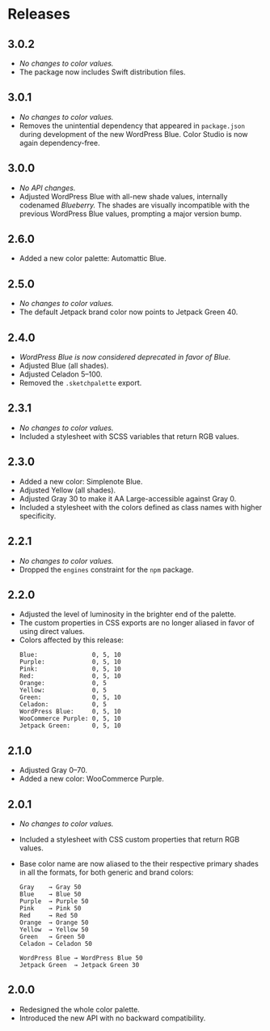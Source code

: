 # Releases

## 3.0.2

* _No changes to color values._
* The package now includes Swift distribution files.

## 3.0.1

* _No changes to color values._
* Removes the unintential dependency that appeared in `package.json` during development of the new WordPress Blue. Color Studio is now again dependency-free.

## 3.0.0

* _No API changes._
* Adjusted WordPress Blue with all-new shade values, internally codenamed _Blueberry._ The shades are visually incompatible with the previous WordPress Blue values, prompting a major version bump.

## 2.6.0

* Added a new color palette: Automattic Blue.

## 2.5.0

* _No changes to color values._
* The default Jetpack brand color now points to Jetpack Green 40.

## 2.4.0

* _WordPress Blue is now considered deprecated in favor of Blue._
* Adjusted Blue (all shades).
* Adjusted Celadon 5–100.
* Removed the `.sketchpalette` export.

## 2.3.1

* _No changes to color values._
* Included a stylesheet with SCSS variables that return RGB values.

## 2.3.0

* Added a new color: Simplenote Blue.
* Adjusted Yellow (all shades).
* Adjusted Gray 30 to make it AA Large-accessible against Gray 0.
* Included a stylesheet with the colors defined as class names with higher specificity.

## 2.2.1

* _No changes to color values._
* Dropped the `engines` constraint for the `npm` package.

## 2.2.0

* Adjusted the level of luminosity in the brighter end of the palette.
* The custom properties in CSS exports are no longer aliased in favor of using direct values.
* Colors affected by this release:
  ```
  Blue:               0, 5, 10
  Purple:             0, 5, 10
  Pink:               0, 5, 10
  Red:                0, 5, 10
  Orange:             0, 5
  Yellow:             0, 5
  Green:              0, 5, 10
  Celadon:            0, 5
  WordPress Blue:     0, 5, 10
  WooCommerce Purple: 0, 5, 10
  Jetpack Green:      0, 5, 10
  ```

## 2.1.0

* Adjusted Gray 0–70.
* Added a new color: WooCommerce Purple.

## 2.0.1

* _No changes to color values._
* Included a stylesheet with CSS custom properties that return RGB values.
* Base color name are now aliased to the their respective primary shades in all the formats, for both generic and brand colors:

  ```
  Gray    → Gray 50
  Blue    → Blue 50
  Purple  → Purple 50
  Pink    → Pink 50
  Red     → Red 50
  Orange  → Orange 50
  Yellow  → Yellow 50
  Green   → Green 50
  Celadon → Celadon 50

  WordPress Blue → WordPress Blue 50
  Jetpack Green  → Jetpack Green 30
  ```

## 2.0.0

* Redesigned the whole color palette.
* Introduced the new API with no backward compatibility.
